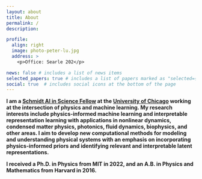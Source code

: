 ```yaml
---
layout: about
title: About
permalink: /
description: 

profile:
  align: right
  image: photo-peter-lu.jpg
  address: >
    <p>Office: Searle 202</p>

news: false # includes a list of news items
selected_papers: true # includes a list of papers marked as "selected={true}"
social: true  # includes social icons at the bottom of the page
---
```


<b>I am a [Schmidt AI in Science Fellow](https://aiscience.uchicago.edu/) at the [University of Chicago](https://datascience.uchicago.edu) working at the intersection of physics and machine learning. My research interests include physics-informed machine learning and interpretable representation learning with applications in nonlinear dynamics, condensed matter physics, photonics, fluid dynamics, biophysics, and other areas. I aim to develop new computational methods for modeling and understanding physical systems with an emphasis on incorporating physics-informed priors and identifying relevant and interpretable latent representations.</b>

<b>I received a Ph.D. in Physics from MIT in 2022, and an A.B. in Physics and Mathematics from Harvard in 2016.</b>
